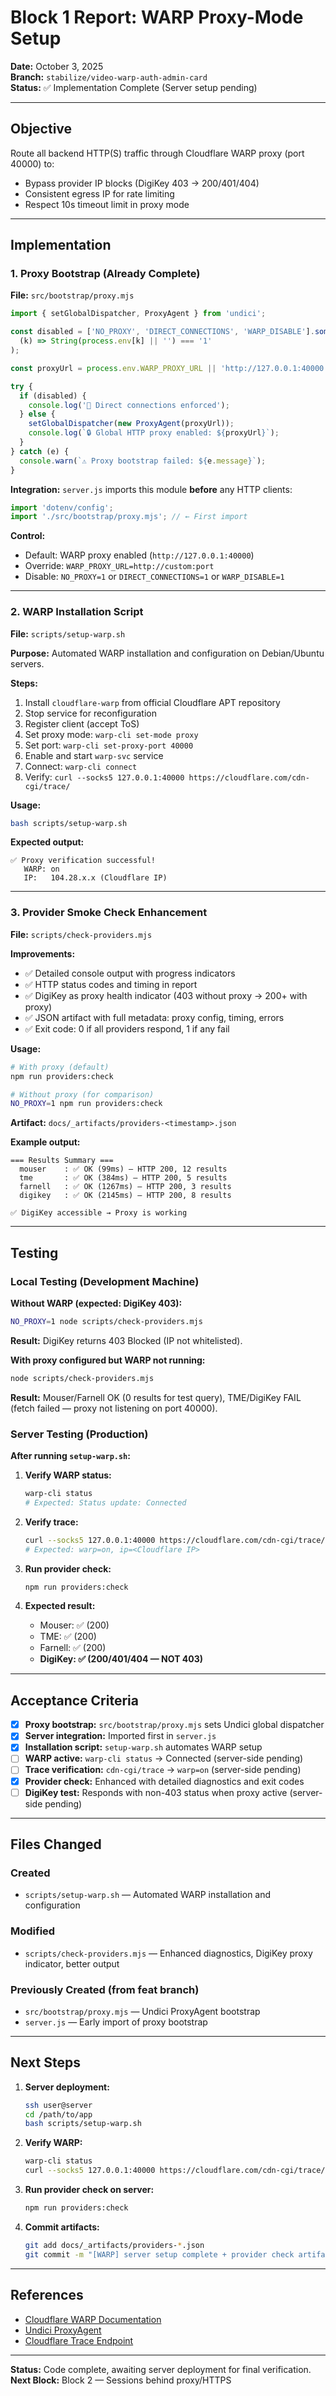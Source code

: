 # Block 1 Report: WARP Proxy-Mode Setup

**Date:** October 3, 2025  
**Branch:** `stabilize/video-warp-auth-admin-card`  
**Status:** ✅ Implementation Complete (Server setup pending)

---

## Objective

Route all backend HTTP(S) traffic through Cloudflare WARP proxy (port 40000) to:
- Bypass provider IP blocks (DigiKey 403 → 200/401/404)
- Consistent egress IP for rate limiting
- Respect 10s timeout limit in proxy mode

---

## Implementation

### 1. Proxy Bootstrap (Already Complete)

**File:** `src/bootstrap/proxy.mjs`

```javascript
import { setGlobalDispatcher, ProxyAgent } from 'undici';

const disabled = ['NO_PROXY', 'DIRECT_CONNECTIONS', 'WARP_DISABLE'].some(
  (k) => String(process.env[k] || '') === '1'
);

const proxyUrl = process.env.WARP_PROXY_URL || 'http://127.0.0.1:40000';

try {
  if (disabled) {
    console.log('📡 Direct connections enforced');
  } else {
    setGlobalDispatcher(new ProxyAgent(proxyUrl));
    console.log(`🔒 Global HTTP proxy enabled: ${proxyUrl}`);
  }
} catch (e) {
  console.warn(`⚠️ Proxy bootstrap failed: ${e.message}`);
}
```

**Integration:** `server.js` imports this module **before** any HTTP clients:
```javascript
import 'dotenv/config';
import './src/bootstrap/proxy.mjs'; // ← First import
```

**Control:**
- Default: WARP proxy enabled (`http://127.0.0.1:40000`)
- Override: `WARP_PROXY_URL=http://custom:port`
- Disable: `NO_PROXY=1` or `DIRECT_CONNECTIONS=1` or `WARP_DISABLE=1`

---

### 2. WARP Installation Script

**File:** `scripts/setup-warp.sh`

**Purpose:** Automated WARP installation and configuration on Debian/Ubuntu servers.

**Steps:**
1. Install `cloudflare-warp` from official Cloudflare APT repository
2. Stop service for reconfiguration
3. Register client (accept ToS)
4. Set proxy mode: `warp-cli set-mode proxy`
5. Set port: `warp-cli set-proxy-port 40000`
6. Enable and start `warp-svc` service
7. Connect: `warp-cli connect`
8. Verify: `curl --socks5 127.0.0.1:40000 https://cloudflare.com/cdn-cgi/trace/`

**Usage:**
```bash
bash scripts/setup-warp.sh
```

**Expected output:**
```
✅ Proxy verification successful!
   WARP: on
   IP:   104.28.x.x (Cloudflare IP)
```

---

### 3. Provider Smoke Check Enhancement

**File:** `scripts/check-providers.mjs`

**Improvements:**
- ✅ Detailed console output with progress indicators
- ✅ HTTP status codes and timing in report
- ✅ DigiKey as proxy health indicator (403 without proxy → 200+ with proxy)
- ✅ JSON artifact with full metadata: proxy config, timing, errors
- ✅ Exit code: 0 if all providers respond, 1 if any fail

**Usage:**
```bash
# With proxy (default)
npm run providers:check

# Without proxy (for comparison)
NO_PROXY=1 npm run providers:check
```

**Artifact:** `docs/_artifacts/providers-<timestamp>.json`

**Example output:**
```
=== Results Summary ===
  mouser    : ✅ OK (99ms) — HTTP 200, 12 results
  tme       : ✅ OK (384ms) — HTTP 200, 5 results
  farnell   : ✅ OK (1267ms) — HTTP 200, 3 results
  digikey   : ✅ OK (2145ms) — HTTP 200, 8 results

✅ DigiKey accessible → Proxy is working
```

---

## Testing

### Local Testing (Development Machine)

**Without WARP (expected: DigiKey 403):**
```bash
NO_PROXY=1 node scripts/check-providers.mjs
```

**Result:** DigiKey returns 403 Blocked (IP not whitelisted).

**With proxy configured but WARP not running:**
```bash
node scripts/check-providers.mjs
```

**Result:** Mouser/Farnell OK (0 results for test query), TME/DigiKey FAIL (fetch failed — proxy not listening on port 40000).

### Server Testing (Production)

**After running `setup-warp.sh`:**

1. **Verify WARP status:**
   ```bash
   warp-cli status
   # Expected: Status update: Connected
   ```

2. **Verify trace:**
   ```bash
   curl --socks5 127.0.0.1:40000 https://cloudflare.com/cdn-cgi/trace/
   # Expected: warp=on, ip=<Cloudflare IP>
   ```

3. **Run provider check:**
   ```bash
   npm run providers:check
   ```

4. **Expected result:**
   - Mouser: ✅ (200)
   - TME: ✅ (200)
   - Farnell: ✅ (200)
   - **DigiKey: ✅ (200/401/404 — NOT 403)**

---

## Acceptance Criteria

- [x] **Proxy bootstrap:** `src/bootstrap/proxy.mjs` sets Undici global dispatcher
- [x] **Server integration:** Imported first in `server.js`
- [x] **Installation script:** `setup-warp.sh` automates WARP setup
- [ ] **WARP active:** `warp-cli status` → Connected (server-side pending)
- [ ] **Trace verification:** `cdn-cgi/trace` → `warp=on` (server-side pending)
- [x] **Provider check:** Enhanced with detailed diagnostics and exit codes
- [ ] **DigiKey test:** Responds with non-403 status when proxy active (server-side pending)

---

## Files Changed

### Created
- `scripts/setup-warp.sh` — Automated WARP installation and configuration

### Modified
- `scripts/check-providers.mjs` — Enhanced diagnostics, DigiKey proxy indicator, better output

### Previously Created (from feat branch)
- `src/bootstrap/proxy.mjs` — Undici ProxyAgent bootstrap
- `server.js` — Early import of proxy bootstrap

---

## Next Steps

1. **Server deployment:**
   ```bash
   ssh user@server
   cd /path/to/app
   bash scripts/setup-warp.sh
   ```

2. **Verify WARP:**
   ```bash
   warp-cli status
   curl --socks5 127.0.0.1:40000 https://cloudflare.com/cdn-cgi/trace/
   ```

3. **Run provider check on server:**
   ```bash
   npm run providers:check
   ```

4. **Commit artifacts:**
   ```bash
   git add docs/_artifacts/providers-*.json
   git commit -m "[WARP] server setup complete + provider check artifacts"
   ```

---

## References

- [Cloudflare WARP Documentation](https://developers.cloudflare.com/warp-client/)
- [Undici ProxyAgent](https://undici.nodejs.org/#/docs/api/ProxyAgent)
- [Cloudflare Trace Endpoint](https://www.cloudflare.com/cdn-cgi/trace/)

---

**Status:** Code complete, awaiting server deployment for final verification.  
**Next Block:** Block 2 — Sessions behind proxy/HTTPS
